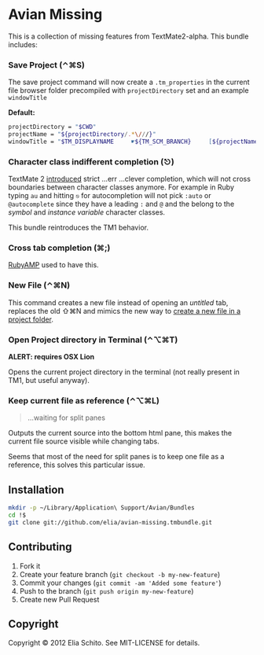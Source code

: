 # Avian Missing

This is a collection of missing features from TextMate2-alpha.
This bundle includes:

### Save Project (⌃⌘S)

The save project command will now create a `.tm_properties` in the current file browser folder precompiled with `projectDirectory` set and an example `windowTitle`

**Default:**

```bash
projectDirectory = "$CWD"
projectName = "${projectDirectory/.*\///}"
windowTitle = "$TM_DISPLAYNAME     ☛${TM_SCM_BRANCH}     [${projectName}]"
```

### Character class indifferent completion (⎋)

TextMate 2 [introduced](http://blog.macromates.com/2012/clever-completion/) strict …err …clever completion, which will not cross boundaries between character classes anymore. For example in Ruby typing `au` and hitting `⎋` for autocompletion will not pick `:auto` or `@autocomplete` since they have a leading `:` and `@` and the belong to the *symbol* and *instance variable* character classes. 

This bundle reintroduces the TM1 behavior.


### Cross tab completion (⌘;)

[RubyAMP](http://code.leadmediapartners.com/) used to have this.


### New File (⌃⌘N)

This command creates a new file instead of opening an *untitled* tab, replaces the old ⇧⌘N and mimics the new way to [create a new file in a project folder](http://tm2tips.tumblr.com/post/16467488354/create-a-new-file-in-a-project-folder).


### Open Project directory in Terminal (⌃⌥⌘T)

**ALERT: requires OSX Lion**

Opens the current project directory in the terminal (not really present in TM1, but useful anyway).


### Keep current file as reference (⌃⌥⌘L)

> …waiting for split panes

Outputs the current source into the bottom html pane, this makes the current file source visible while changing tabs.

Seems that most of the need for split panes is to keep one file as a reference, this solves this particular issue.


## Installation

```bash
mkdir -p ~/Library/Application\ Support/Avian/Bundles
cd !$
git clone git://github.com/elia/avian-missing.tmbundle.git
```


## Contributing

1. Fork it
2. Create your feature branch (`git checkout -b my-new-feature`)
3. Commit your changes (`git commit -am 'Added some feature'`)
4. Push to the branch (`git push origin my-new-feature`)
5. Create new Pull Request


## Copyright

Copyright © 2012 Elia Schito. See MIT-LICENSE for details.
